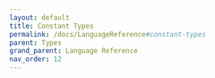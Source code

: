 ```yaml
---
layout: default
title: Constant Types
permalink: /docs/LanguageReference#constant-types
parent: Types
grand_parent: Language Reference
nav_order: 12
---
```

